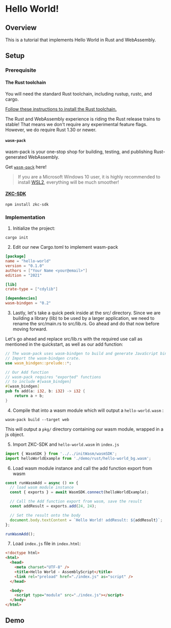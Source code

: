 # Hello World!

## Overview

This is a tutorial that implements Hello World in Rust and WebAssembly.

## Setup

### Prerequisite

#### The Rust toolchain

You will need the standard Rust toolchain, including rustup, rustc, and cargo.

[Follow these instructions to install the Rust toolchain.][1]

The Rust and WebAssembly experience is riding the Rust release trains to stable! That means we don't require any experimental feature flags. However, we do require Rust 1.30 or newer.

#### `wasm-pack`

wasm-pack is your one-stop shop for building, testing, and publishing Rust-generated WebAssembly.

Get [`wasm-pack`][2] here!

> If you are a Microsoft Windows 10 user, it is highly recommended to install [WSL2][3], everything will be much smoother!

#### [ZKC-SDK][4]

```shell
npm install zkc-sdk
```

### Implementation

1.  Initialize the project:

```shell
cargo init
```

2.  Edit our new Cargo.toml to implement wasm-pack

```toml
[package]
name = "hello-world"
version = "0.1.0"
authors = ["Your Name <your@email>"]
edition = "2021"

[lib]
crate-type = ["cdylib"]

[dependencies]
wasm-bindgen = "0.2"
```

3.  Lastly, let's take a quick peek inside at the src/ directory. Since we are building a library (lib) to be used by a larger application, we need to rename the src/main.rs to src/lib.rs. Go ahead and do that now before moving forward.

Let's go ahead and replace src/lib.rs with the required use call as mentioned in the quickstart, as well as our add function:

```rs
// The wasm-pack uses wasm-bindgen to build and generate JavaScript binding file.
// Import the wasm-bindgen crate.
use wasm_bindgen::prelude::*;

// Our Add function
// wasm-pack requires "exported" functions
// to include #[wasm_bindgen]
#[wasm_bindgen]
pub fn add(a: i32, b: i32) -> i32 {
    return a + b;
}
```

4.  Compile that into a wasm module which will output a `hello-world.wasm` :

```shell
wasm-pack build --target web
```

This will output a `pkg/` directory containing our wasm module, wrapped in a js object.

5.  Import ZKC-SDK and `hello-world.wasm` in `index.js`

```javascript
import { WasmSDK } from '../../initWasm/wasmSDK';
import helloWorldExample from './demo/rust/hello-world_bg.wasm';
```

6.  Load wasm module instance and call the add function export from wasm

```javascript
const runWasmAdd = async () => {
  // load wasm module instance
  const { exports } = await WasmSDK.connect(helloWorldExample);

  // Call the Add function export from wasm, save the result
  const addResult = exports.add(24, 24);

  // Set the result onto the body
  document.body.textContent = `Hello World! addResult: ${addResult}`;
};

runWasmAdd();
```

7.  Load `index.js` file in `index.html`:

```html
<!doctype html>
<html>
  <head>
    <meta charset="UTF-8" />
    <title>Hello World - AssemblyScript</title>
    <link rel="preload" href="./index.js" as="script" />
  </head>

  <body>
    <script type="module" src="./index.js"></script>
  </body>
</html>
```

## Demo

[1]: https://www.rust-lang.org/tools/install
[2]: https://rustwasm.github.io/wasm-pack/installer/
[3]: https://learn.microsoft.com/en-us/windows/wsl/install
[4]: https://github.com/zkcrossteam/ZKC-SDK
